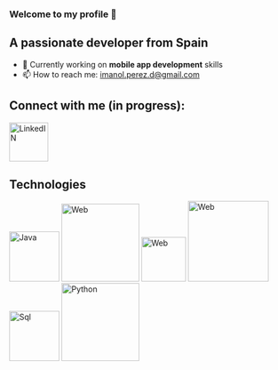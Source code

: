 ### Welcome to my profile 👋
## A passionate developer from Spain

- 🌱 Currently working on **mobile app development** skills
- 📫 How to reach me: imanol.perez.d@gmail.com

## Connect with me (in progress):
<a href="https://www.linkedin.com/in/imanol-p%C3%A9rez-d%C3%ADaz-6b8a27291/">
  <img src="https://cdn-icons-png.flaticon.com/512/174/174857.png" alt="LinkedIN" width="70px"/>
</a>

## Technologies
<div>
  <img src="https://cdn-icons-png.flaticon.com/512/226/226777.png" alt="Java" width="90px">
  <img src="https://kinsta.com/wp-content/uploads/2021/03/HTML-5-Badge-Logo.png" alt="Web" width="140px">
  <img src="https://lenguajecss.com/css/logo.svg" alt="Web" width="80px">
  <img src="https://www.freepnglogos.com/uploads/javascript-png/javascript-logo-transparent-logo-javascript-images-3.png" alt="Web" width="145px">
  <img src="https://www.todopostgresql.com/wp-content/uploads/2021/04/mysql2.png" alt="Sql" width="90px">
  <img src="https://logos-world.net/wp-content/uploads/2021/10/Python-Symbol.png" alt="Python" width="140px">
